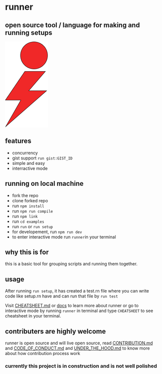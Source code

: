 # runner

## open source tool / language for making and running setups

![alt text](https://github.com/tanay-pingalkar/runner/blob/beta/Frame%201.png)

## features

- concurrency
- gist support `run gist:GIST_ID`
- simple and easy
- interractive mode

## running on local machine

- fork the repo
- clone forked repo
- run `npm install`
- run `npm run compile`
- run `npm link`
- run `cd examples`
- run `run` or `run setup`
- for developement, run `npm run dev`
- to enter interactive mode run `runner`in your terminal

## why this is for

this is a basic tool for grouping scripts and running them together.

## usage

After running `run setup`, it has created a test.rn file where you can write code like setup.rn have and can run that file by `run test`

Visit [CHEATSHEET.md](https://github.com/tanay-pingalkar/runner/blob/beta/docs/CHEATSHEET.md) or [docs](https://github.com/tanay-pingalkar/runner/blob/Docs/docs/) to learn more about runner or go to interactive mode by running `runner` in terminal and type `CHEATSHEET` to see cheatsheet in your terminal.

## contributers are highly welcome
runner is open source and will live open source, 
read  [CONTRIBUTION.md](https://github.com/tanay-pingalkar/runner/blob/Docs/docs/CHEATSHEET.md) and  [CODE_OF_CONDUCT.md](https://github.com/tanay-pingalkar/runner/blob/beta/CODE_OF_CONDUCT.md) and [UNDER_THE_HOOD.md](https://github.com/tanay-pingalkar/runner/blob/Docs/docs/UNDER_THE_HOOD.md) to know more about how contribution process work

### currently this project is in construction and is not well polished
